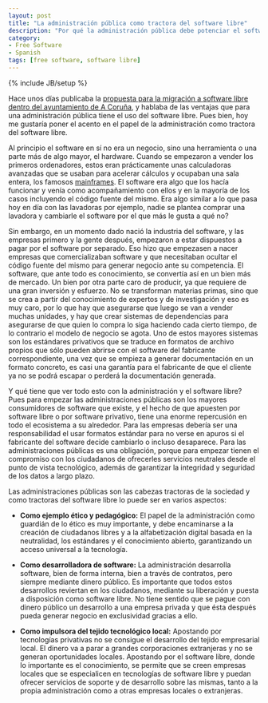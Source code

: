 ```yaml
---
layout: post
title: "La administración pública como tractora del software libre"
description: "Por qué la administración pública debe potenciar el software libre"
category: 
- Free Software
- Spanish
tags: [free software, software libre]
---
```

{% include JB/setup %}

Hace unos días publicaba la [propuesta para la migración a software libre dentro del ayuntamiento de A Coruña](http://psanxiao.com/Propuesta-migracion_software-libre-ayuntamiento-corunha), y hablaba de las ventajas que para una administración pública tiene el uso del software libre. Pues bien, hoy me gustaría poner el acento en el papel de la administración como tractora del software libre.

Al principio el software en sí no era un negocio, sino una herramienta o una parte más de algo mayor, el hardware. Cuando se empezaron a vender los primeros ordenadores, estos eran prácticamente unas calculadoras avanzadas que se usaban para acelerar cálculos y ocupaban una sala entera, los famosos [mainframes](https://es.wikipedia.org/wiki/Computadora_central). El software era algo que los hacía funcionar y venía como acompañamiento con ellos y en la mayoría de los casos incluyendo el código fuente del mismo. Era algo similar a lo que pasa hoy en día con las lavadoras por ejemplo, nadie se plantea comprar una lavadora y cambiarle el software por el que más le gusta a qué no?

Sin embargo, en un momento dado nació la industria del software, y las empresas primero y la gente después, empezaron a estar dispuestos a pagar por el software por separado. Eso hizo que empezasen a nacer empresas que comercializaban software y que necesitaban ocultar el código fuente del mismo para generar negocio ante su competencia. El software, que ante todo es conocimiento, se convertía así en un bien más de mercado. Un bien por otra parte caro de producir, ya que requiere de una gran inversión y esfuerzo. No se transforman materias primas, sino que se crea a partir del conocimiento de expertos y de investigación y eso es muy caro, por lo que hay que asegurarse que luego se van a vender muchas unidades, y hay que crear sistemas de dependencias para asegurarse de que quien lo compra lo siga haciendo cada cierto tiempo, de lo contrario el modelo de negocio se agota. Uno de estos mayores sistemas son los estándares privativos que se traduce en formatos de archivo propios que sólo pueden abrirse con el software del fabricante correspondiente, una vez que se empieza a generar documentación en un formato concreto, es casi una garantía para el fabricante de que el cliente ya no se podrá escapar o perderá la documentación generada.

Y qué tiene que ver todo esto con la administración y el software libre? Pues para empezar las administraciones públicas son los mayores consumidores de software que existe, y el hecho de que apuesten por software libre o por software privativo, tiene una enorme repercusión en todo el ecosistema a su alrededor. Para las empresas debería ser una responsabilidad el usar formatos estándar para no verse en apuros si el fabricante del software decide cambiarlo o incluso desaparece. Para las administraciones públicas es una obligación, porque para empezar tienen el compromiso con los ciudadanos de ofrecerles servicios neutrales desde el punto de vista tecnológico, además de garantizar la integridad y seguridad de los datos a largo plazo.

Las administraciones públicas son las cabezas tractoras de la sociedad y como tractoras del software libre lo puede ser en varios aspectos:

* **Como ejemplo ético y pedagógico:** El papel de la administración como guardián de lo ético es muy importante, y debe encaminarse a la creación de ciudadanos libres y a la alfabetización digital basada en la neutralidad, los estándares y el conocimiento abierto, garantizando un acceso universal a la tecnología.

* **Como desarrolladora de software:** La administración desarrolla software, bien de forma interna, bien a través de contratos, pero siempre mediante dinero público. Es importante que todos estos desarrollos reviertan en los ciudadanos, mediante su liberación y puesta a disposición como software libre. No tiene sentido que se pague con dinero público un desarrollo a una empresa privada y que ésta después pueda generar negocio en exclusividad gracias a ello.

* **Como impulsora del tejido tecnológico local:** Apostando por tecnologías privativas no se consigue el desarrollo del tejido empresarial local. El dinero va a parar a grandes corporaciones extranjeras y no se generan oportunidades locales. Apostando por el software libre, donde lo importante es el conocimiento, se permite que se creen empresas locales que se especialicen en tecnologías de software libre y puedan ofrecer servicios de soporte y de desarrollo sobre las mismas, tanto a la propia administración como a otras empresas locales o extranjeras.
